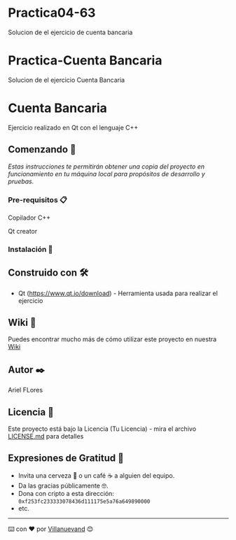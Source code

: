 # Practica04-63
Solucion de el ejercicio de cuenta bancaria
# Practica-Cuenta Bancaria
Solucion de el ejercicio Cuenta Bancaria

# Cuenta Bancaria

Ejercicio realizado en Qt con el lenguaje C++

## Comenzando 🚀

_Estas instrucciones te permitirán obtener una copia del proyecto en funcionamiento en tu máquina local para propósitos de desarrollo y pruebas._




### Pre-requisitos 📋

Copilador C++

Qt creator

### Instalación 🔧


## Construido con 🛠️

* Qt (https://www.qt.io/download) - Herramienta usada para realizar el ejercicio

## Wiki 📖

Puedes encontrar mucho más de cómo utilizar este proyecto en nuestra [Wiki](https://github.com/tu/proyecto/wiki)

## Autor ✒️

Ariel FLores

## Licencia 📄

Este proyecto está bajo la Licencia (Tu Licencia) - mira el archivo [LICENSE.md](LICENSE.md) para detalles

## Expresiones de Gratitud 🎁

* Invita una cerveza 🍺 o un café ☕ a alguien del equipo. 
* Da las gracias públicamente 🤓.
* Dona con cripto a esta dirección: `0xf253fc233333078436d111175e5a76a649890000`
* etc.



---
⌨️ con ❤️ por [Villanuevand](https://github.com/Villanuevand) 😊


